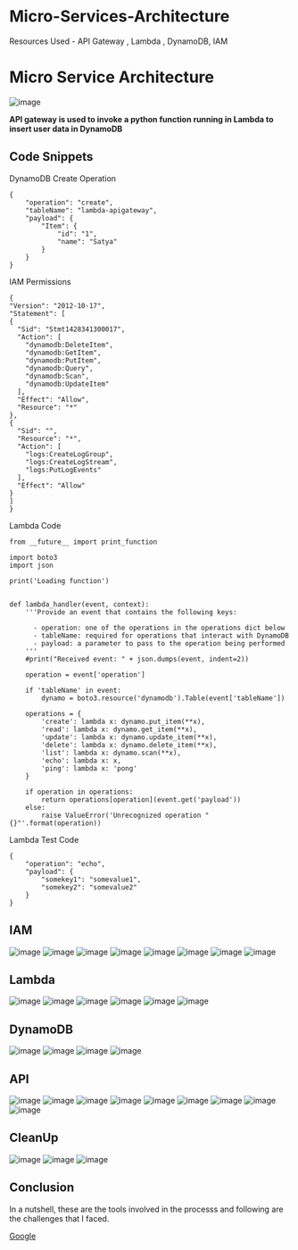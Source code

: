 # Micro-Services-Architecture
Resources Used - API Gateway , Lambda , DynamoDB, IAM

# Micro Service Architecture
![image](https://github.com/satya19977/Cloud-Computing/assets/108000447/c53fbe8e-d5f1-4834-a07d-630b6b1458b5)


**API gateway is used to invoke a python function running in Lambda to insert user data in DynamoDB**
## Code Snippets
DynamoDB Create Operation
```
{
    "operation": "create",
    "tableName": "lambda-apigateway",
    "payload": {
        "Item": {
            "id": "1",
            "name": "Satya"
        }
    }
}
```
IAM Permissions
```
{
"Version": "2012-10-17",
"Statement": [
{
  "Sid": "Stmt1428341300017",
  "Action": [
    "dynamodb:DeleteItem",
    "dynamodb:GetItem",
    "dynamodb:PutItem",
    "dynamodb:Query",
    "dynamodb:Scan",
    "dynamodb:UpdateItem"
  ],
  "Effect": "Allow",
  "Resource": "*"
},
{
  "Sid": "",
  "Resource": "*",
  "Action": [
    "logs:CreateLogGroup",
    "logs:CreateLogStream",
    "logs:PutLogEvents"
  ],
  "Effect": "Allow"
}
]
}
```
Lambda Code
```
from __future__ import print_function

import boto3
import json

print('Loading function')


def lambda_handler(event, context):
    '''Provide an event that contains the following keys:

      - operation: one of the operations in the operations dict below
      - tableName: required for operations that interact with DynamoDB
      - payload: a parameter to pass to the operation being performed
    '''
    #print("Received event: " + json.dumps(event, indent=2))

    operation = event['operation']

    if 'tableName' in event:
        dynamo = boto3.resource('dynamodb').Table(event['tableName'])

    operations = {
        'create': lambda x: dynamo.put_item(**x),
        'read': lambda x: dynamo.get_item(**x),
        'update': lambda x: dynamo.update_item(**x),
        'delete': lambda x: dynamo.delete_item(**x),
        'list': lambda x: dynamo.scan(**x),
        'echo': lambda x: x,
        'ping': lambda x: 'pong'
    }

    if operation in operations:
        return operations[operation](event.get('payload'))
    else:
        raise ValueError('Unrecognized operation "{}"'.format(operation))
```
Lambda Test Code
```
{
    "operation": "echo",
    "payload": {
        "somekey1": "somevalue1",
        "somekey2": "somevalue2"
    }
}
```
## IAM
![image](https://github.com/satya19977/Micro-Service-Architecture/assets/108000447/34dc88a4-0ee7-4a42-921b-e022804a43fc)
![image](https://github.com/satya19977/Micro-Service-Architecture/assets/108000447/1bc89633-4800-4b39-a06e-30dec608dba0)
![image](https://github.com/satya19977/Micro-Service-Architecture/assets/108000447/cb983160-bc02-44c1-b903-3e1fc34586a4)
![image](https://github.com/satya19977/Micro-Service-Architecture/assets/108000447/befb8ee9-6368-46b0-9934-c66b5f031c85)
![image](https://github.com/satya19977/Micro-Service-Architecture/assets/108000447/303aa247-8146-4e82-b2f4-414cb2b0bc69)
![image](https://github.com/satya19977/Micro-Service-Architecture/assets/108000447/c579834f-0131-41d8-a8bc-35be4dd7e9f8)
![image](https://github.com/satya19977/Micro-Service-Architecture/assets/108000447/926bc329-c26f-483f-b9da-25161dfd39ed)
![image](https://github.com/satya19977/Micro-Service-Architecture/assets/108000447/00ea0fb4-7a99-48b8-b1ad-236e6f425d37)





## Lambda
![image](https://github.com/satya19977/Cloud-Computing/assets/108000447/4af57599-1049-4cd4-9a0d-880fb2797c5a)
![image](https://github.com/satya19977/Micro-Service-Architecture/assets/108000447/59c2e692-15f8-4cef-a917-39fba2b8affb)
![image](https://github.com/satya19977/Micro-Service-Architecture/assets/108000447/c128eb56-5022-4727-bb2d-56956f8bdff8)
![image](https://github.com/satya19977/Micro-Service-Architecture/assets/108000447/8f3cd4d3-ae7f-493e-ab16-2b550ed8e8fc)
![image](https://github.com/satya19977/Micro-Service-Architecture/assets/108000447/0285e778-85d9-4b25-9414-1a5976828ffa)
![image](https://github.com/satya19977/Micro-Service-Architecture/assets/108000447/e2d087fb-328c-4477-833c-71b8ff251722)




## DynamoDB
![image](https://github.com/satya19977/Micro-Service-Architecture/assets/108000447/dfb8c4bc-271e-47e9-8c85-0c5f6de32d1b)
![image](https://github.com/satya19977/Micro-Service-Architecture/assets/108000447/bead6ac5-dcbd-489b-8b77-7bbddc345375)
![image](https://github.com/satya19977/Micro-Service-Architecture/assets/108000447/899dea44-3d49-4380-a3f2-1ee9e2a6246d)
![image](https://github.com/satya19977/Micro-Service-Architecture/assets/108000447/1f74a67d-e125-4d13-a0b1-2d7bce2244e0)


## API
![image](https://github.com/satya19977/Micro-Service-Architecture/assets/108000447/daa133ae-a3e1-4bb5-a07a-0645e51faf07)
![image](https://github.com/satya19977/Micro-Service-Architecture/assets/108000447/5758bf61-5459-4586-8595-b8456d43c261)
![image](https://github.com/satya19977/Micro-Service-Architecture/assets/108000447/95699313-05c1-45b1-b419-fd5ab7d58d4c)
![image](https://github.com/satya19977/Micro-Service-Architecture/assets/108000447/81be1a16-56c5-4ba9-b4a6-ee4e4a2f6129)
![image](https://github.com/satya19977/Micro-Service-Architecture/assets/108000447/4eadfcf7-6ac1-40bc-b9a3-e7d4369d3eda)
![image](https://github.com/satya19977/Micro-Service-Architecture/assets/108000447/c0fcb767-fd64-4ee2-b748-b533b61e94a5)
![image](https://github.com/satya19977/Micro-Service-Architecture/assets/108000447/ddba6d6c-b7e9-4332-9b82-1589e4cc9a26)
![image](https://github.com/satya19977/Micro-Service-Architecture/assets/108000447/a43c4798-5506-4380-9325-64a420620f29)
![image](https://github.com/satya19977/Micro-Service-Architecture/assets/108000447/bb55a0f7-98b1-4877-8f30-871f87341410)


## CleanUp
![image](https://github.com/satya19977/Micro-Service-Architecture/assets/108000447/b10ba9c3-7c63-413b-92c3-4b828dc603e3)
![image](https://github.com/satya19977/Micro-Service-Architecture/assets/108000447/d78f21da-4392-4366-9423-2061c2380811)
![image](https://github.com/satya19977/Micro-Service-Architecture/assets/108000447/71492591-afe8-42ef-a5af-8d64372613a6)
## Conclusion
In a nutshell, these are the tools involved in the processs and following are the challenges that I faced.


[Google](https://www.google.com/)
